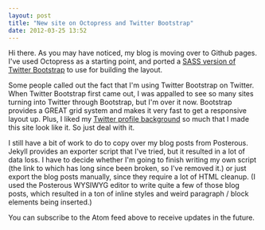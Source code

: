 ```yaml
---
layout: post
title: "New site on Octopress and Twitter Bootstrap"
date: 2012-03-25 13:52
---
```


Hi there. As you may have noticed, my blog is moving over to Github pages. I've used Octopress as a starting point, and ported a [SASS version of Twitter Bootstrap](https://github.com/jlong/sass-twitter-bootstrap) to use for building the layout.

Some people called out the fact that I'm using Twitter Bootstrap on Twitter. When Twitter Bootstrap first came out, I was appalled to see so many sites turning into Twitter through Bootstrap, but I'm over it now. Bootstrap provides a GREAT grid system and makes it very fast to get a responsive layout up. Plus, I liked my [Twitter profile background](https://twitter.com/mathiasx) so much that I made this site look like it. So just deal with it.

I still have a bit of work to do to copy over my blog posts from Posterous. Jekyll provides an exporter script that I've tried, but it resulted in a lot of data loss. I have to decide whether I'm going to finish writing my own script (the link to which has long since been broken, so I've removed it.) or just export the blog posts manually, since they require a lot of HTML cleanup. (I used the Posterous WYSIWYG editor to write quite a few of those blog posts, which resulted in a ton of inline styles and weird paragraph / block elements being inserted.)

You can subscribe to the Atom feed above to receive updates in the future.

